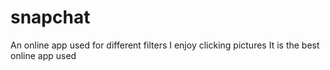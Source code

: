 # snapchat
An online app used for different filters
I enjoy clicking pictures
It is the best online app used
